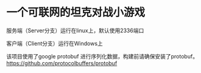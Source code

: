 # 一个可联网的坦克对战小游戏

服务端（Server分支）运行在linux上，默认使用2336端口

客户端（Client分支）运行在Windows上

该项目使用了google protobuf 进行序列化数据，构建前请确保安装了protobuf。
https://github.com/protocolbuffers/protobuf
